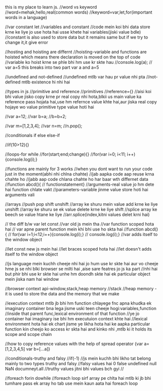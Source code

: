 this is my place to learn js.
//word vs keyword
//word=mehak,hello,real(common words)
//keyword=var,let,for(important words in a language)

//var constant let
//variables and constant
//code mein koi bhi data store krne ke liye jo use hota hai usse khete hai variables(jiski value bdle)
//constant is also used to store data but it remains same but if we try to change it,it give error

//hosting and hoisting are differnt
//hoisting-variable and functions are hoisted which means there declaration is moved on the top of code
//variable ko hoist krne se phle bhi hm use kr skte hau
//console.log(a);
// var a=5 this breaks into two part var a and a=5

//undefined and not-defined
//undefined mtlb var hau pr value nhi pta
//not-defined mtlb existence hi nhi hai

//types in js 
//primitive and reference
//primitives
//reference={}[]()
//aisi koi bhi value jisko copy krne pr real copy nhi hota,blkii us main value ka reference pass hojata hai,use hm refernce value khte hai,aur jiska real copy hojaye wo value primitive type value hoti hai

//var a=12;
//var b=a;
//b=b+2;

//var m=[1,2,3,4];
//var n=m;
//n.pop();

//conditionals if else else-if

//if(10>12){}

//loops-for while
//for(start;end;change){}
//for(var i=0; i<11; i++){console.log(i);}

//functions are mainly for 3 works
//when you dont want to run your code just in the moment(abhi nhi chlna chahte)
//jab aapka code aap reuse krna chahte ho
//jabb aap code chlana chahte ho har baar wth differnet data
//function abcd(){ // functionstatement}
//arguments-real value jo hm dete hai function chlate vakt
//parameters-variable jinme value store hoti hai arguments vali

//arrays
//push pop shift unshift
//array ke shuru mein value add krne ke liye unshift
//array ke shuru se ek value delete krne ke liye shift
//splice array ke beech se value htane ke liye
//arr.splice(index,kitni values delet krni hai)


// the diff b/w var let const
//var old js mein tha
//var function scoped hota hai
// var apne parent function mein khi bhi use ho skta hai
     //function abcd(){
    //   for(var i=1;i<12;i++){console.log(i);}
    // console.log(i);}
//var adds itself to the window object    


//let const new js mein hai
//let braces scoped hota hai
//let doesn't adds itself to the window object


//js language mein kuchh cheeje nhi hai jo hum use kr skte hai aur vo cheeje hme js se nhi blki browser se milti hai ,aise sare featres jo js ka part 
//nhi hai but phir bhi use kr skte hai unhe hm doondh skte hai ek particular object mein jiska nam hai window


//browser context api-window,stack,heap memory
//stack
//heap memory -it is used to store the data and the memory that we make

//execution context mtlb jb bhi hm function chlayege fnc apna khudka ek imaginary container bna lega jisme uski teen cheeje hogi:variables,function 
//inside that parent func,lexical environment of that function
//ye jo container hai imaginary ise bhi hm executuion context khte hai
//lexical environment hota hai ek chart jisme ye likha hota hai ke aapka particular function kin cheejo ko access kr skta hai and kinko nhi ,mtlb ki it holds its scope and scope chain

//how to copy reference values with  the help of spread operator {var a=[1,2,3,4,5] var b=[...a]}

//conditionals-truthy and falsy 
//if(-1)
//js mein kuchh bhi likho tat belong mainly to two types truthy and falsy
//falsy values hai 0 false undefined null NaN documneyt.all
//truthy values jitni bhi values bch gyi
//

//foreach forin dowhile
//foreach loop sirf array pe chlta hai mtlb ki jb bhi tumhare pass ek array ho tab use mein kaun aata hai foreach loop


